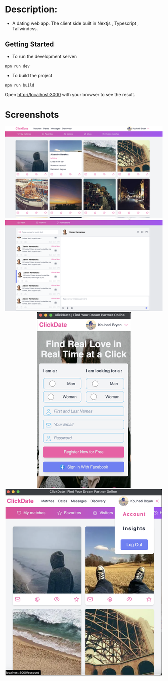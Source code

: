 # Description:

- A dating web app. The client side built in Nextjs , Typescript , Tailwindcss.

## Getting Started

- To run the development server:

```
npm run dev
```

- To build the project

```
npm run build
```

Open [http://localhost:3000](http://localhost:3000) with your browser to see the result.

# Screenshots

<div align="center">
    <img src="/screenshots/1.png" width="650" title="dating app"> </br>
    <img src="/screenshots/2.png" width="650" alt="dating app" title="dating app">
    <img src="/screenshots/3.png" width="300" title="dating app"> 
    <img src="/screenshots/4.png" width="500" title="dating app">
</div>
